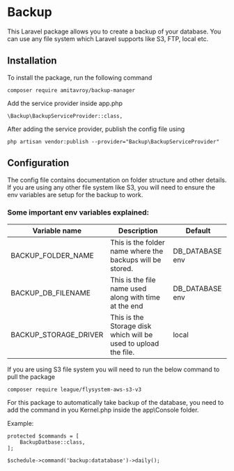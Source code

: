 # Backup

This Laravel package allows you to create a backup of your database. You can use any file system which Laravel supports like S3, FTP, local etc.

## Installation
To install the package, run the following command
```
composer require amitavroy/backup-manager
```

Add the service provider inside app.php
```
\Backup\BackupServiceProvider::class,
```

After adding the service provider, publish the config file using
```
php artisan vendor:publish --provider="Backup\BackupServiceProvider"
```

## Configuration
The config file contains documentation on folder structure and other details. If you are using any other file system like S3, you will need to ensure the env variables are setup for the backup to work.

### Some important env variables explained:
| Variable name     | Description           | Default  |
| ------------- |-------------| -----|
| BACKUP_FOLDER_NAME | This is the folder name where the backups will be stored. | DB_DATABASE env |
| BACKUP_DB_FILENAME | This is the file name used along with time at the end | DB_DATABASE env |
| BACKUP_STORAGE_DRIVER | This is the Storage disk which will be used to upload the file. | local |



If you are using S3 file system you will need to run the below command to pull the package

```
composer require league/flysystem-aws-s3-v3
```

For this package to automatically take backup of the database, you need to add the command in you Kernel.php inside the app\Console folder.

Example:

```
protected $commands = [
    BackupDatbase::class,
];

$schedule->command('backup:datatabase')->daily();
```

